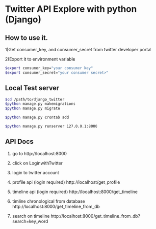 # Twitter API Explore with python (Django)
## How to use it.
1)Get consumer_key, and consumer_secret from twitter developer portal

2)Export it to environment variable
```bash
$export consumer_key="your consumer key"
$export consumer_secret="your consumer secret>"
```
## Local Test server
 ```bash
 $cd /path/to/django_twitter 
 $python manage.py makemigrations
 $python manage.py migrate
 
 $python manage.py crontab add
 
 $python manage.py runserver 127.0.0.1:8000
 ```

## API Docs 
1) go to http://localhost:8000

2) click on LoginwithTwitter

3) login to twitter account

4) profile api (login required)
    http://localhost/get_profile

5) timeline api (login required)
    http://localhost:8000/get_timeline

6) timline chronological from database
    http://localhost:8000/get_timeline_from_db

7) search on timeline
    http://localhost:8000/get_timeline_from_db?search=key_word

